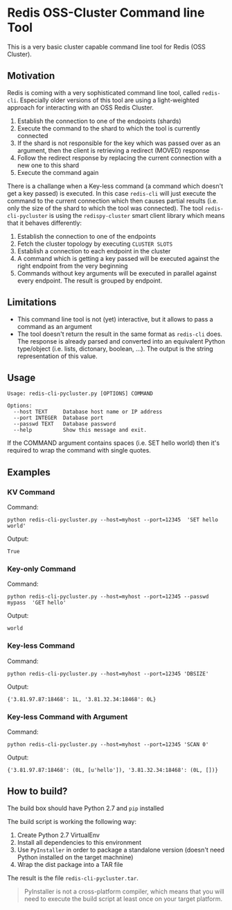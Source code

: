 #  Redis OSS-Cluster Command line Tool

This is a very basic cluster capable command line tool for Redis (OSS Cluster).

## Motivation

Redis is coming with a very sophisticated command line tool, called `redis-cli`. Especially older versions of this tool are using a light-weighted approach for interacting with an OSS Redis Cluster.

1. Establish the connection to one of the endpoints (shards)
2. Execute the command to the shard to which the tool is currently connected
3. If the shard is not responsible for the key which was passed over as an argument, then the client is retrieving a redirect (MOVED) response
4. Follow the redirect response by replacing the current connection with a new one to this shard
5. Execute the command again

There is a challange when a Key-less command (a command which doesn't get a key passed) is executed. In this case `redis-cli` will just execute the command to the current connection which then causes partial results (i.e. only the size of the shard to which the tool was connected). The tool `redis-cli-pycluster` is using the `redispy-cluster` smart client library which means that it behaves differently:

1. Establish the connection to one of the endpoints
2. Fetch the cluster topology by executing `CLUSTER SLOTS`
3. Establish a connection to each endpoint in the cluster
4. A command which is getting a key passed will be executed against the right endpoint from the very beginning
5. Commands without key arguments will be executed in parallel against every endpoint. The result is grouped by endpoint.


## Limitations

* This command line tool is not (yet) interactive, but it allows to pass a command as an argument
* The tool doesn't return the result in the same format as `redis-cli` does. The response is already parsed and converted into an equivalent Python type/object (i.e. lists, dictonary, boolean, ...). The output is the string representation of this value.


## Usage

```
Usage: redis-cli-pycluster.py [OPTIONS] COMMAND

Options:
  --host TEXT     Database host name or IP address
  --port INTEGER  Database port
  --passwd TEXT   Database password
  --help          Show this message and exit.
```

If the COMMAND argument contains spaces (i.e. SET hello world) then it's required to wrap the command with single quotes.

## Examples


### KV Command

Command:

```
python redis-cli-pycluster.py --host=myhost --port=12345  'SET hello world'
```

Output:

```
True
```

### Key-only Command

Command:

```
python redis-cli-pycluster.py --host=myhost --port=12345 --passwd mypass  'GET hello'
```

Output:

```
world
```

### Key-less Command

Command:

```
python redis-cli-pycluster.py --host=myhost --port=12345 'DBSIZE'
```

Output:

```
{'3.81.97.87:18468': 1L, '3.81.32.34:18468': 0L}
```

### Key-less Command with Argument

Command:

```
python redis-cli-pycluster.py --host=myhost --port=12345 'SCAN 0'
```

Output:

```
{'3.81.97.87:18468': (0L, [u'hello']), '3.81.32.34:18468': (0L, [])}
```

## How to build?

The build box should have Python 2.7 and `pip` installed

The build script is working the following way:

1. Create Python 2.7 VirtualEnv
2. Install all dependencies to this environment
3. Use `PyInstaller` in order to package a standalone version (doesn't need Python installed on the target machnine)
4. Wrap the dist package into a TAR file 

The result is the file `redis-cli-pycluster.tar`.

> PyInstaller is not a cross-platform compiler, which means that you will need to execute the build script at least once on your target platform.

